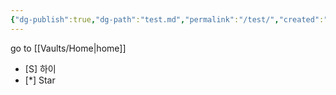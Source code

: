 ```yaml
---
{"dg-publish":true,"dg-path":"test.md","permalink":"/test/","created":"2025-05-30","updated":"2025-05-30"}
---
```


go to [[Vaults/Home\|home]] 

- [S] 하이
- [*] Star